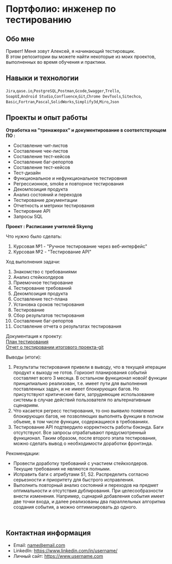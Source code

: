 # Портфолио: инженер по тестированию

## **Обо мне**

Привет! Меня зовут Алексей, я начинающий тестировщик. <br>
В этом репозитории вы можете найти некоторые из моих проектов, выполненных во время обучения и практики.
<br>

## Навыки и технологии
``Jira``,``qase.io``,``PostgreSQL``,``Postman``,``Gcode``,``Swagger``,``Trello``, <br>
``SoapUI``,``Android Studio``,``Confluence``,``Git``,``Chrome DevTools``,``Sitechco``, <br>
``Basic``,``Fortran``,``Pascal``,``SolidWorks``,``Simplify3d``,``Miro``,``Json``




## Проекты и опыт работы

**Отработка на "тренажерах" и документирование в соответствующем ПО :**

<ul>
  <li>Составление чит-листов</li>
  <li>Составление чек-листов</li>
  <li>Составление тест-кейсов</li>
  <li>Составление баг-репортов</li>
  <li>Составление тест-кейсов</li>
  <li>Тест-дизайн</li>
  <li>Функциональное и нефункциональное тестировния</li>
  <li>Регрессионное, smoke и повторное тестирования</li>
  <li>Декомпозиция продукта</li>
  <li>Анализ состояний и переходов</li>
  <li>Тестирование документации</li>
  <li>Отчетность и метрики тестирования</li>
  <li>Тестировние API</li>
  <li>Запросы SQL</li>
</ul>

**Проект  : Расписание учителей Skyeng**
<p>Что нужно было сделать:<p>
<ol>
  <li>Курсовая №1 - "Ручное тестирование через веб-интерфейс"</li>
  <li>Курсовая №2 - "Тестирование API"</li>
</ol>

<p>Ход выполнения задачи:<p>

<ol>
  <li>Знакомство с требованиями</li>
  <li>Анализ стейкхолдеров</li>
  <li>Приемочное тестирование</li>
  <li>Тестирование требований</li>
  <li>Декомпозиция продукта</li>
  <li>Составление тест-плана</li>
  <li>Установка сроков тестирования</li>
  <li>Тестирование</li>
  <li>Сбор результатов тестирования</li>
  <li>Составление баг-репортов</li>
  <li>Составление отчета о результатах тестирования</li>
</ol>

Документация к проекту: <br>
[План тестирования](https://drive.google.com/file/d/17EYXuZvPMxStDbkMddy095Zr1qDJDScS/view?usp=sharing) <br>
[Отчет о тестировании итогового проекта-git](https://drive.google.com/file/d/17NTY1XNqi0nLLOnHGeIjfHbYmMhZUO2d/view?usp=sharing)

 
 <p>Выводы (итоги):<p>
   
<ol>
  <li>Результаты тестирования привели в выводу, что в текущей итерации продукт к выходу не готов. Горизонт планирования 
событий составляет всего 3 месяца. В остальном функционал новой! функции принципиально реализован, т.е. имеет пути 
для выполнения поставленных задач, и не имеет блокирующих багов. Но присутствуют критические баги, затрудняющие 
использование системы в случае действий пользователя по альтернативным сценариям. </li>
  <li>Что касается регресс тестирования, то оно выявило появление блокирующих багов, не позволяющих выполнять функции в 
полном объеме, в том числе функции, содержащиеся в требованиях.</li>
  <li>Тестирование API подтвердило корректность работы бэкэнда. Баги отсутствуют. Все запросы отрабатывают 
предусмотренный функционал.  
Таким образом, после второго этапа тестирования, можно сделать вывод о необходимости доработки фронтэнда.</li>
</ol>

<p>Рекомендации:<p>

<ul>
  <li>Провести доработку требований с участием стейкхолдеров. Текущие требования не являются полными.</li>
  <li>Исправить баги c атрибутами S1, S2. Распределить согласно серьезности и приоритету для быстрого исправления.</li>
  <li>Выполнить повторный анализ состояний и переходов на предмет оптимальности и отсутствия дублирования. При 
целесообразности внести изменения. Например, сценарий добавления события имеет две точки входа, и далее 
реализованы два параллельных алгоритма создания события, а можно оптимизировать до одного.</li>
</ul>
  
<br> 


## Контактная информация
- Email: name@email.com
- LinkedIn: https://www.linkedin.com/in/username/
- Личный сайт: https://www.username.com
